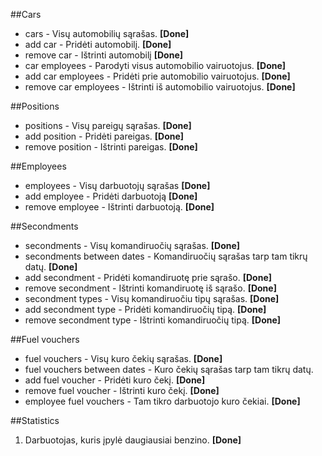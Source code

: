 ##Cars

- cars - Visų automobilių sąrašas. **[Done]**
- add car - Pridėti automobilį. **[Done]**
- remove car - Ištrinti automobilį **[Done]**
- car employees - Parodyti visus automobilio vairuotojus. **[Done]**
- add car employees - Pridėti prie automobilio vairuotojus. **[Done]**
- remove car employees - Ištrinti iš automobilio vairuotojus. **[Done]**


##Positions

- positions - Visų pareigų sąrašas. **[Done]**
- add position - Pridėti pareigas. **[Done]**
- remove position - Ištrinti pareigas. **[Done]**

##Employees

- employees - Visų darbuotojų sąrašas **[Done]**
- add employee - Pridėti darbuotoją **[Done]**
- remove employee - Ištrinti darbuotoją. **[Done]**

##Secondments

- secondments - Visų komandiruočių sąrašas. **[Done]**
- secondments between dates - Komandiruočių sąrašas tarp tam tikrų datų. **[Done]**
- add secondment - Pridėti komandiruotę prie sąrašo. **[Done]**
- remove secondment - Ištrinti komandiruotę iš sąrašo. **[Done]**
- secondment types - Visų komandiruočiu tipų sąrašas. **[Done]**
- add secondment type - Pridėti komandiruočių tipą. **[Done]**
- remove secondment type - Ištrinti komandiruočių tipą. **[Done]**

##Fuel vouchers
- fuel vouchers - Visų kuro čekių sąrašas. **[Done]**
- fuel vouchers between dates - Kuro čekių sąrašas tarp tam tikrų datų.
- add fuel voucher - Pridėti kuro čekį. **[Done]**
- remove fuel voucher - Ištrinti kuro čekį. **[Done]**
- employee fuel vouchers - Tam tikro darbuotojo kuro čekiai. **[Done]**

##Statistics
1. Darbuotojas, kuris įpylė daugiausiai benzino. **[Done]**
